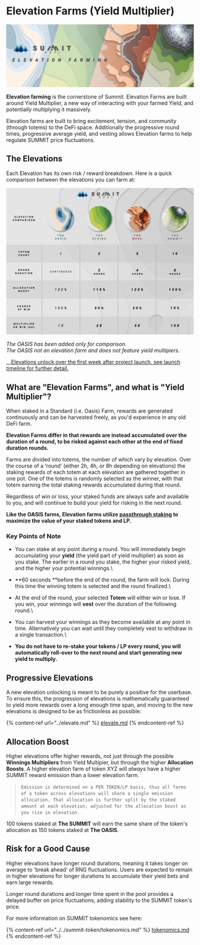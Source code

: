 # Elevation Farms (Yield Multiplier)

![](<../../.gitbook/assets/Elevation Farming Masthead.jpg>)

**Elevation farming** is the cornerstone of Summit. Elevation Farms are built around Yield Multiplier, a new way of interacting with your farmed Yield, and potentially multiplying it massively.

Elevation farms are built to bring excitement, tension, and community (through totems) to the DeFi space. Additionally the progressive round times, progressive average yield, and vesting allows Elevation farms to help regulate SUMMIT price fluctuations.

## The Elevations

Each Elevation has its own risk / reward breakdown. Here is a quick comparison between the elevations you can farm at:

![](<../../.gitbook/assets/Elevation Comparison.jpg>)

_The OASIS has been added only for comparison._\
_The OASIS not an elevation farm and does not feature yield multipiers._

__[Elevations unlock over the first week after project launch, see launch timeline for further detail.](../../launch-timeline.md)

## What are "Elevation Farms", and what is "Yield Multiplier"?

When staked in a Standard (i.e. Oasis) Farm, rewards are generated continuously and can be harvested freely, as you'd experience in any old DeFi farm.

**Elevation Farms differ in that rewards are instead accumulated over the duration of a round, to be risked against each other at the end of fixed duration rounds.**

Farms are divided into totems, the number of which vary by elevation.  Over the course of a ‘round’ (either 2h, 4h, or 8h depending on elevations) the staking rewards of each totem at each elevation are gathered together in one pot.  One of the totems is randomly selected as the winner, with that totem earning the total staking rewards accumulated during that round.

Regardless of win or loss, your staked funds are always safe and available to you, and will continue to build your yield for risking in the next round.

**Like the OASIS farms, Elevation farms utilize **[**passthrough staking**](../../summit-token/passthrough.md)** to maximize the value of your staked tokens and LP.**

### **Key Points of Note**

* You can stake at any point during a round. You will immediately begin accumulating your **yield** (the yield part of yield multiplier) as soon as you stake. The earlier in a round you stake, the higher your risked yield, and the higher your potential winnings.\

* **60 seconds **before the end of the round, the farm will lock. During this time the winning totem is selected and the round finalized.\

* At the end of the round, your selected **Totem** will either win or lose. If you win, your winnings will **vest** over the duration of the following round.\

* You can harvest your winnings as they become available at any point in time. Alternatively you can wait until they completely vest to withdraw in a single transaction.\

* **You do not have to re-stake your tokens / LP every round, you will automatically roll-over to the next round and start generating new yield to multiply.**

## Progressive Elevations

A new elevation unlocking is meant to be purely a positive for the userbase. To ensure this, the progression of elevations is mathematically guaranteed to yield more rewards over a long enough time span, and moving to the new elevations is designed to be as frictionless as possible:

{% content-ref url="../elevate.md" %}
[elevate.md](../elevate.md)
{% endcontent-ref %}

## Allocation Boost

Higher elevations offer higher rewards, not just through the possible **Winnings Multipliers** from Yield Multipier, but through the higher **Allocation Boosts**. A higher elevation farm of token XYZ will _always_ have a higher SUMMIT reward emission than a lower elevation farm.

> `Emission is determined on a PER TOKEN/LP basis, thus all farms of a token across elevations will share a single emission allocation. That allocation is further split by the staked amount at each elevation, adjusted for the allocation boost as you rise in elevation.`

100 tokens staked at **The SUMMIT** will earn the same share of the token's allocation as 150 tokens staked at **The OASIS**.

## Risk for a Good Cause

Higher elevations have longer round durations, meaning it takes longer on average to 'break ahead' of RNG fluctuations. Users are expected to remain in higher elevations for longer durations to accumulate their yield bets and earn large rewards.

Longer round durations and longer time spent in the pool provides a delayed buffer on price fluctuations, adding stability to the SUMMIT token's price.

For more information on SUMMIT tokenomics see here:

{% content-ref url="../../summit-token/tokenomics.md" %}
[tokenomics.md](../../summit-token/tokenomics.md)
{% endcontent-ref %}

